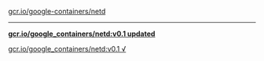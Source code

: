 [gcr.io/google-containers/netd](https://hub.docker.com/r/sqeven/netd/tags/) 

----
**[gcr.io/google_containers/netd:v0.1 updated](https://hub.docker.com/r/sqeven/netd/tags/)**

[gcr.io/google_containers/netd:v0.1 √](https://hub.docker.com/r/sqeven/netd/tags/)

